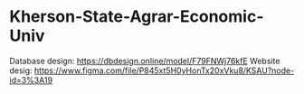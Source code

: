 # Kherson-State-Agrar-Economic-Univ
Database design: https://dbdesign.online/model/F79FNWj76kfE
Website desig: https://www.figma.com/file/P845xt5H0yHonTx20xVku8/KSAU?node-id=3%3A19
